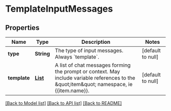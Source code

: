 # TemplateInputMessages
## Properties

| Name | Type | Description | Notes |
|------------ | ------------- | ------------- | -------------|
| **type** | **String** | The type of input messages. Always &#x60;template&#x60;. | [default to null] |
| **template** | [**List**](TemplateInputMessages_template_inner.md) | A list of chat messages forming the prompt or context. May include variable references to the \&quot;item\&quot; namespace, ie {{item.name}}. | [default to null] |

[[Back to Model list]](../README.md#documentation-for-models) [[Back to API list]](../README.md#documentation-for-api-endpoints) [[Back to README]](../README.md)

